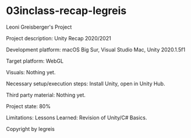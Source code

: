 # 03inclass-recap-legreis
Leoni Greisberger's Project

Project description:
Unity Recap 2020/2021

Development platform:
macOS Big Sur, Visual Studio Mac, Unity 2020.1.5f1

Target platform:
WebGL

Visuals:
Nothing yet.

Necessary setup/execution steps:
Install Unity, open in Unity Hub.

Third party material:
Nothing yet.

Project state:
80%

Limitations:
Lessons Learned:
Revision of Unity/C# Basics.

Copyright by legreis
